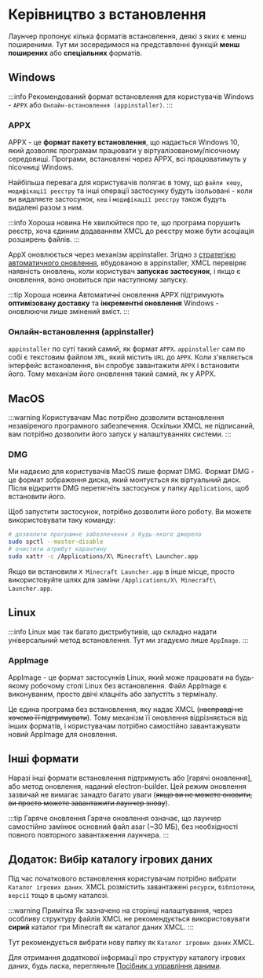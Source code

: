 # Керівництво з встановлення

Лаунчер пропонує кілька форматів встановлення, деякі з яких є менш поширеними. Тут ми зосередимося на представленні функцій **менш поширених** або **спеціальних** форматів.

## Windows

:::info
Рекомендований формат встановлення для користувачів Windows - `APPX` або `Онлайн-встановлення (appinstaller)`.
:::

### APPX

APPX - це **формат пакету встановлення**, що надається Windows 10, який дозволяє програмам працювати у віртуалізованому/пісочному середовищі. Програми, встановлені через APPX, всі працюватимуть у пісочниці Windows.

Найбільша перевага для користувачів полягає в тому, що `файли кешу`, `модифікації реєстру` та інші операції застосунку будуть ізольовані - коли ви видаляєте застосунок, `кеш` і `модифікації реєстру` також будуть видалені разом з ним.

:::info Хороша новина
Не хвилюйтеся про те, що програма порушить реєстр, хоча єдиним додаванням XMCL до реєстру може бути асоціація розширень файлів.
:::

AppX оновлюється через механізм appinstaller. Згідно з [стратегією автоматичного оновлення](https://learn.microsoft.com/en-us/windows/msix/app-installer/auto-update-and-repair--overview#automatic-updates), вбудованою в appinstaller, XMCL перевіряє наявність оновлень, коли користувач **запускає застосунок**, і якщо є оновлення, воно оновиться при наступному запуску.

:::tip Хороша новина
Автоматичні оновлення APPX підтримують **оптимізовану доставку** та **інкрементні оновлення** Windows - оновлюючи лише змінений вміст.
:::

### Онлайн-встановлення (appinstaller)

`appinstaller` по суті такий самий, як формат `APPX`. `appinstaller` сам по собі є текстовим файлом `XML`, який містить `URL` до `APPX`. Коли з'являється інтерфейс встановлення, він спробує завантажити `APPX` і встановити його. Тому механізм його оновлення такий самий, як у APPX.

## MacOS

:::warning
Користувачам Mac потрібно дозволити встановлення незавіреного програмного забезпечення.
Оскільки XMCL не підписаний, вам потрібно дозволити його запуск у налаштуваннях системи.
:::

### DMG

Ми надаємо для користувачів MacOS лише формат DMG. Формат DMG - це формат зображення диска, який монтується як віртуальний диск. Після відкриття DMG перетягніть застосунок у папку `Applications`, щоб встановити його.

Щоб запустити застосунок, потрібно дозволити його роботу. Ви можете використовувати таку команду:

```sh
# дозволити програмне забезпечення з будь-якого джерела
sudo spctl --master-disable
# очистити атрибут карантину
sudo xattr -c /Applications/X\ Minecraft\ Launcher.app
```

Якщо ви встановили `X Minecraft Launcher.app` в інше місце, просто використовуйте шлях для заміни `/Applications/X\ Minecraft\ Launcher.app`.

## Linux

:::info
Linux має так багато дистрибутивів, що складно надати універсальний метод встановлення. Тут ми згадуємо лише `AppImage`.
:::

### AppImage

AppImage - це формат застосунків Linux, який може працювати на будь-якому робочому столі Linux без встановлення. Файл AppImage є виконуваним, просто двічі клацніть або запустіть з терміналу.

Це єдина програма без встановлення, яку надає XMCL (~~насправді не хочемо її підтримувати~~). Тому механізм її оновлення відрізняється від інших форматів, і користувачам потрібно самостійно завантажувати новий AppImage для оновлення.

## Інші формати

Наразі інші формати встановлення підтримують або [гарячі оновлення], або метод оновлення, наданий electron-builder. Цей режим оновлення зазвичай не вимагає занадто багато уваги (~~якщо ви не можете оновити, ви просто можете завантажити лаунчер знову~~).

:::tip Гаряче оновлення
Гаряче оновлення означає, що лаунчер самостійно замінює основний файл asar (~30 МБ), без необхідності повного повторного завантаження лаунчера.
:::

## Додаток: Вибір каталогу ігрових даних

Під час початкового встановлення користувачам потрібно вибрати `Каталог ігрових даних`. XMCL розмістить завантажені `ресурси`, `бібліотеки`, `версії` тощо в цьому каталозі.

:::warning Примітка
Як зазначено на сторінці налаштування, через особливу структуру файлів XMCL не рекомендується використовувати **сирий** каталог гри Minecraft як каталог даних XMCL.
:::

Тут рекомендується вибрати нову папку як `Каталог ігрових даних` XMCL.

Для отримання додаткової інформації про структуру каталогу ігрових даних, будь ласка, перегляньте [Посібник з управління даними](/en/guide/manage.md#minecraft-related-data).
